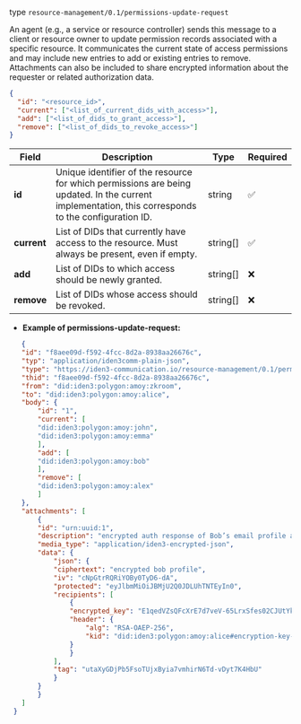 
type `resource-management/0.1/permissions-update-request`

An agent (e.g., a service or resource controller) sends this message to a client or resource owner to update permission records associated with a specific resource.
It communicates the current state of access permissions and may include new entries to add or existing entries to remove.
Attachments can also be included to share encrypted information about the requester or related authorization data.

```json
{
  "id": "<resource_id>",
  "current": ["<list_of_current_dids_with_access>"],
  "add": ["<list_of_dids_to_grant_access>"],
  "remove": ["<list_of_dids_to_revoke_access>"]
}
```

| Field       | Description                                                                                                                                         | Type     | Required |
| ----------- | --------------------------------------------------------------------------------------------------------------------------------------------------- | -------- | -------- |
| **id**      | Unique identifier of the resource for which permissions are being updated. In the current implementation, this corresponds to the configuration ID. | string   | ✅        |
| **current** | List of DIDs that currently have access to the resource. Must always be present, even if empty.                                                     | string[] | ✅        |
| **add**     | List of DIDs to which access should be newly granted.                                                                                               | string[] | ❌        |
| **remove**  | List of DIDs whose access should be revoked.                                                                                                        | string[] | ❌        |



- **Example of permissions-update-request:**

 ```json
    {
    "id": "f8aee09d-f592-4fcc-8d2a-8938aa26676c",
    "typ": "application/iden3comm-plain-json",
    "type": "https://iden3-communication.io/resource-management/0.1/permissions-update-request",
    "thid": "f8aee09d-f592-4fcc-8d2a-8938aa26676c",
    "from": "did:iden3:polygon:amoy:zkroom",
    "to": "did:iden3:polygon:amoy:alice",
    "body": {
        "id": "1",
        "current": [
        "did:iden3:polygon:amoy:john",
        "did:iden3:polygon:amoy:emma"
        ],
        "add": [
        "did:iden3:polygon:amoy:bob"
        ],
        "remove": [
        "did:iden3:polygon:amoy:alex"
        ]
    },
    "attachments": [
        {
        "id": "urn:uuid:1",
        "description": "encrypted auth response of Bob’s email profile as attachment",
        "media_type": "application/iden3-encrypted-json",
        "data": {
            "json": {
            "ciphertext": "encrypted bob profile",
            "iv": "cNpGtrRQRiYOBy0TyD6-dA",
            "protected": "eyJlbmMiOiJBMjU2Q0JDLUhTNTEyIn0",
            "recipients": [
                {
                "encrypted_key": "E1qedVZsQFcXrE7d7veV-65LrxSfes02CJUtYkMGU6RRxbp8cuJUcQ1KKe4kQgF3LKyxk9Usmvzr8ijsK0LKUQBLaIlQALEYEhEcYvA8QNsgaKc7_d4ehdwCLdhZjIOWtvS8ItRr1_2Zikkh20YzOPjGeV6gGeMq4-Ns5TnRcmFqXWe9N7FvuGJVBh3vVQ...",
                "header": {
                    "alg": "RSA-OAEP-256",
                    "kid": "did:iden3:polygon:amoy:alice#encryption-key-1"
                }
                }
            ],
            "tag": "utaXyGDjPb5FsoTUjxByia7vmhirN6Td-vDyt7K4HbU"
            }
        }
        }
    ]
  }
 ```